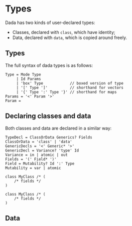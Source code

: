 # Types

Dada has two kinds of user-declared types:

* Classes, declared with `class`, which have identity;
* Data, declared with `data`, which is copied around freely.

## Types

The full syntax of dada types is as follows:

```
Type = Mode Type
     | Id Params
     | 'box' Type            // boxed version of type
     | '[' Type ']'          // shorthand for vectors
     | '{' Type ':' Type '}' // shorthand for maps
Params = '<' Param '>'
Param = 
```

## Declaring classes and data

Both classes and data are declared in a similar way:

```
TypeDecl = ClassOrData Generics? Fields
ClassOrData = 'class' | 'data'
GenericDecls = '<' Generic* '>'
GenericDecl = Variance? 'type' Id
Variance = in | atomic | out
Fields = '(' Field* ')'
Field = Mutability? Id ':' Type
Mutability = var | atomic
```

```
class MyClass /* (
    /* fields */
)
```


```
class MyClass /* (
    /* fields */
)
```

## Data
